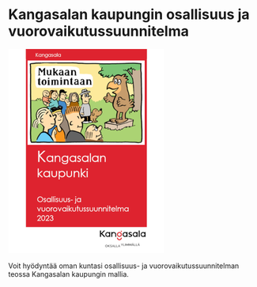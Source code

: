 # Kangasalan kaupungin osallisuus ja vuorovaikutussuunnitelma

<img src="https://github.com/Kangasalakehitys/osallisuus/blob/main/docs/themes/Kangasala_cover.png">

Voit hyödyntää oman kuntasi osallisuus- ja vuorovaikutussuunnitelman teossa Kangasalan kaupungin mallia. 




